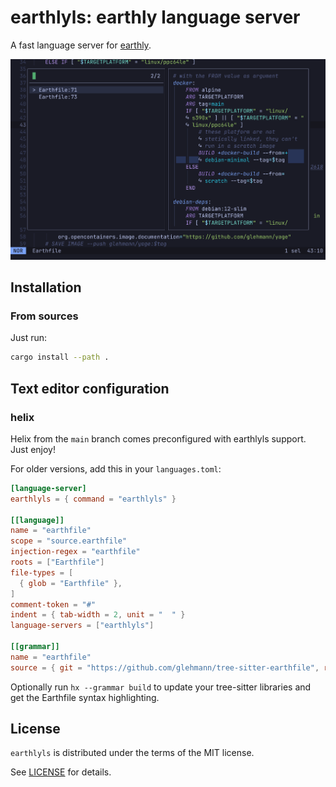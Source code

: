 # earthlyls: earthly language server

A fast language server for [earthly].

![Screenshot of yage Earthfile in helix](screenshot.png)

## Installation

### From sources

Just run:

~~~sh
cargo install --path .
~~~

## Text editor configuration

### helix

Helix from the `main` branch comes preconfigured with earthlyls support. Just enjoy!

For older versions, add this in your `languages.toml`:

~~~toml
[language-server]
earthlyls = { command = "earthlyls" }

[[language]]
name = "earthfile"
scope = "source.earthfile"
injection-regex = "earthfile"
roots = ["Earthfile"]
file-types = [
  { glob = "Earthfile" },
]
comment-token = "#"
indent = { tab-width = 2, unit = "  " }
language-servers = ["earthlyls"]

[[grammar]]
name = "earthfile"
source = { git = "https://github.com/glehmann/tree-sitter-earthfile", rev = "2a6ab191f5f962562e495a818aa4e7f45f8a556a" }
~~~

Optionally run `hx --grammar build` to update your tree-sitter libraries and get the Earthfile syntax highlighting.

## License

`earthlyls` is distributed under the terms of the MIT license.

See [LICENSE](LICENSE) for details.

[earthly]:https://earthly.dev/

